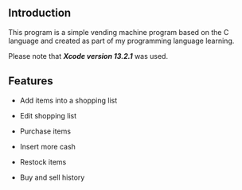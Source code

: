 
## Introduction

This program is a simple vending machine program based on the C language and created as part of my programming language learning.

Please note that ***Xcode version 13.2.1*** was used. 

## Features

- Add items into a shopping list

- Edit shopping list

- Purchase items

- Insert more cash

- Restock items

- Buy and sell history